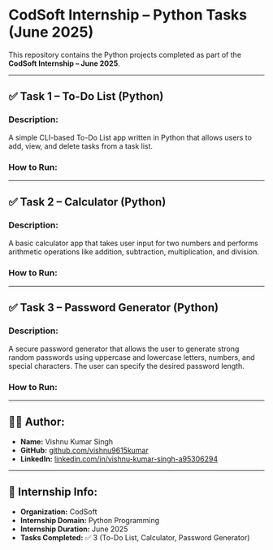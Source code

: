 # CodSoft Internship – Python Tasks (June 2025)

This repository contains the Python projects completed as part of the **CodSoft Internship – June 2025**.

---

## ✅ Task 1 – To-Do List (Python)

### Description:
A simple CLI-based To-Do List app written in Python that allows users to add, view, and delete tasks from a task list.

### How to Run:

---

## ✅ Task 2 – Calculator (Python)

### Description:
A basic calculator app that takes user input for two numbers and performs arithmetic operations like addition, subtraction, multiplication, and division.

### How to Run:


---

## ✅ Task 3 – Password Generator (Python)

### Description:
A secure password generator that allows the user to generate strong random passwords using uppercase and lowercase letters, numbers, and special characters. The user can specify the desired password length.

### How to Run:


---

## 🧑‍💻 Author:

- **Name:** Vishnu Kumar Singh  
- **GitHub:** [github.com/vishnu9615kumar](https://github.com/vishnu9615kumar)  
- **LinkedIn:** [linkedin.com/in/vishnu-kumar-singh-a95306294](https://www.linkedin.com/in/vishnu-kumar-singh-a95306294)


---

## 🔗 Internship Info:

- **Organization:** CodSoft  
- **Internship Domain:** Python Programming  
- **Internship Duration:** June 2025  
- **Tasks Completed:** ✅ 3 (To-Do List, Calculator, Password Generator)


